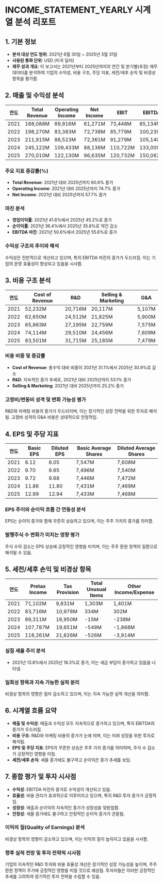 # INCOME_STATEMENT_YEARLY 시계열 분석 리포트

## 1. 기본 정보
- **분석 대상 연도 범위**: 2021년 6월 30일 ~ 2025년 3월 31일
- **사용된 통화 단위**: USD (미국 달러)
- **재무 성과 개요**: 이 보고서는 2021년부터 2025년까지의 연간 및 분기별(추정) 재무 데이터를 분석하여 기업의 수익성, 비용 구조, 주당 지표, 세전/세후 손익 및 비경상 항목을 평가함.

## 2. 매출 및 수익성 분석

| 연도 | Total Revenue | Operating Income | Net Income | EBIT | EBITDA | Gross Profit |
|------|---------------|------------------|------------|------|--------|--------------|
| 2021 | 168,088M     | 69,916M          | 61,271M    | 73,448M | 85,134M | 115,856M    |
| 2022 | 198,270M     | 83,383M          | 72,738M    | 85,779M | 100,239M | 135,620M    |
| 2023 | 211,915M     | 88,523M          | 72,361M    | 91,279M | 105,140M | 146,052M    |
| 2024 | 245,122M     | 109,433M         | 88,136M    | 110,722M | 133,009M | 171,008M    |
| 2025 | 270,010M     | 122,130M         | 96,635M    | 120,732M | 150,062M | 186,509M    |

### 주요 지표 증감률(%)
- **Total Revenue**: 2021년 대비 2025년까지 60.6% 증가
- **Operating Income**: 2021년 대비 2025년까지 74.7% 증가
- **Net Income**: 2021년 대비 2025년까지 57.7% 증가

### 마진 분석
- **영업이익률**: 2021년 41.6%에서 2025년 45.2%로 증가
- **순이익률**: 2021년 36.4%에서 2025년 35.8%로 약간 감소
- **EBITDA 마진**: 2021년 50.6%에서 2025년 55.6%로 증가

### 수익성 구조의 추이와 해석
수익성은 전반적으로 개선되고 있으며, 특히 EBITDA 마진의 증가가 두드러짐. 이는 기업의 운영 효율성이 향상되고 있음을 시사함.

## 3. 비용 구조 분석

| 연도 | Cost of Revenue | R&D | Selling & Marketing | G&A |
|------|-----------------|-----|---------------------|-----|
| 2021 | 52,232M        | 20,716M | 20,117M            | 5,107M |
| 2022 | 62,650M        | 24,512M | 21,825M            | 5,900M |
| 2023 | 65,863M        | 27,195M | 22,759M            | 7,575M |
| 2024 | 74,114M        | 29,510M | 24,456M            | 7,609M |
| 2025 | 83,501M        | 31,715M | 25,185M            | 7,479M |

### 비용 비중 및 증감률
- **Cost of Revenue**: 총수익 대비 비중이 2021년 31.1%에서 2025년 30.9%로 감소
- **R&D**: 지속적인 증가 추세로, 2021년 대비 2025년까지 53.1% 증가
- **Selling & Marketing**: 2021년 대비 2025년까지 25.2% 증가

### 고정비/변동비 성격 및 변화 가능성 평가
R&D와 마케팅 비용의 증가가 두드러지며, 이는 장기적인 성장 전략을 위한 투자로 해석됨. 고정비 성격의 G&A 비용은 상대적으로 안정적임.

## 4. EPS 및 주당 지표

| 연도 | Basic EPS | Diluted EPS | Basic Average Shares | Diluted Average Shares |
|------|-----------|-------------|----------------------|------------------------|
| 2021 | 8.12      | 8.05        | 7,547M               | 7,608M                 |
| 2022 | 9.70      | 9.65        | 7,496M               | 7,540M                 |
| 2023 | 9.72      | 9.68        | 7,446M               | 7,472M                 |
| 2024 | 11.86     | 11.80       | 7,431M               | 7,469M                 |
| 2025 | 12.99     | 12.94       | 7,433M               | 7,468M                 |

### EPS 추이와 순이익 흐름 간 연동성 분석
EPS는 순이익 증가와 함께 꾸준히 상승하고 있으며, 이는 주주 가치의 증가를 의미함.

### 발행주식 수 변화가 미치는 영향 평가
주식 수의 감소는 EPS 상승에 긍정적인 영향을 미치며, 이는 주주 환원 정책의 일환으로 해석될 수 있음.

## 5. 세전/세후 손익 및 비경상 항목

| 연도 | Pretax Income | Tax Provision | Total Unusual Items | Other Income/Expense |
|------|---------------|---------------|---------------------|----------------------|
| 2021 | 71,102M      | 9,831M        | 1,303M              | 1,401M               |
| 2022 | 83,716M      | 10,978M       | 334M                | 302M                 |
| 2023 | 89,311M      | 16,950M       | -15M                | -238M                |
| 2024 | 107,787M     | 19,651M       | -549M               | -1,868M              |
| 2025 | 118,261M     | 21,626M       | -526M               | -3,914M              |

### 실질 세율 추이 분석
- 2021년 13.8%에서 2025년 18.3%로 증가, 이는 세금 부담이 증가하고 있음을 나타냄.

### 일회성 항목과 지속 가능한 실적 분리
비경상 항목의 영향은 점차 감소하고 있으며, 이는 지속 가능한 실적 개선을 의미함.

## 6. 시계열 흐름 요약
- **매출 및 수익성**: 매출과 수익성 모두 지속적으로 증가하고 있으며, 특히 EBITDA의 증가가 두드러짐.
- **비용 구조**: R&D와 마케팅 비용의 증가가 눈에 띄며, 이는 미래 성장을 위한 투자로 해석됨.
- **EPS 및 주당 지표**: EPS의 꾸준한 상승은 주주 가치 증가를 의미하며, 주식 수 감소가 긍정적인 영향을 미침.
- **세전/세후 손익**: 세율 증가에도 불구하고 순이익은 증가 추세를 보임.

## 7. 종합 평가 및 투자 시사점
- **수익성**: EBITDA 마진의 증가로 수익성이 개선되고 있음.
- **효율성**: 비용 관리가 효과적으로 이루어지고 있으며, 특히 R&D 투자 증가가 긍정적임.
- **성장성**: 매출과 순이익의 지속적인 증가가 성장성을 뒷받침함.
- **안정성**: 세율 증가에도 불구하고 안정적인 순이익 증가가 관찰됨.

### 이익의 질(Quality of Earnings) 분석
비경상 항목의 영향이 감소하고 있으며, 이는 이익의 질이 높아지고 있음을 시사함.

### 향후 실적 전망 및 투자 전략적 시사점
기업의 지속적인 R&D 투자와 비용 효율성 개선은 장기적인 성장 가능성을 높이며, 주주 환원 정책이 주가에 긍정적인 영향을 미칠 것으로 예상됨. 투자자들은 이러한 긍정적인 추세를 고려하여 장기적인 투자 전략을 수립할 수 있음.